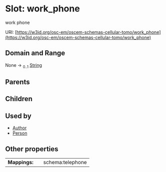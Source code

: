 
# Slot: work_phone

work phone

URI: [https://w3id.org/osc-em/oscem-schemas-cellular-tomo/work_phone](https://w3id.org/osc-em/oscem-schemas-cellular-tomo/work_phone)


## Domain and Range

None &#8594;  <sub>0..1</sub> [String](types/String.md)

## Parents


## Children


## Used by

 * [Author](Author.md)
 * [Person](Person.md)

## Other properties

|  |  |  |
| --- | --- | --- |
| **Mappings:** | | schema:telephone |
